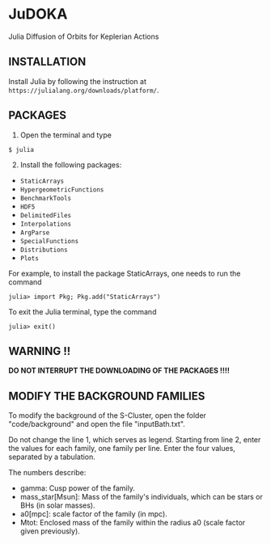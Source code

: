 # JuDOKA

Julia Diffusion of Orbits for Keplerian Actions

## INSTALLATION

Install Julia by following the instruction at `https://julialang.org/downloads/platform/`.

## PACKAGES

1) Open the terminal and type

```
$ julia
```

2) Install the following packages:

- `StaticArrays`
- `HypergeometricFunctions`
- `BenchmarkTools`
- `HDF5`
- `DelimitedFiles`
- `Interpolations`
- `ArgParse`
- `SpecialFunctions`
- `Distributions`
- `Plots`

For example, to install the package StaticArrays, one needs to run the command 
```
julia> import Pkg; Pkg.add("StaticArrays") 
```

To exit the Julia terminal, type the command
```
julia> exit()
```
## WARNING !!

**DO NOT INTERRUPT THE DOWNLOADING OF THE PACKAGES !!!!**

## MODIFY THE BACKGROUND FAMILIES

To modify the background of the S-Cluster, open the folder "code/background"
and open the file "inputBath.txt".
	
Do not change the line 1, which serves as legend.
Starting from line 2, enter the values for each family, one family per line.
Enter the four values, separated by a tabulation.

The numbers describe:
- gamma: Cusp power of the family.
- mass_star[Msun]: Mass of the family's individuals, which can be stars or BHs (in solar masses).
- a0[mpc]: scale factor of the family (in mpc).
- Mtot: Enclosed mass of the family within the radius a0 (scale factor given previously).

	
